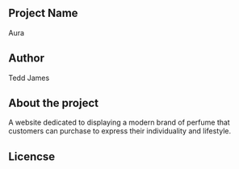 ## Project Name
Aura
## Author
Tedd James 
## About the project
A website dedicated to displaying a modern brand of perfume that customers can purchase to express their individuality and lifestyle.
## Licencse
